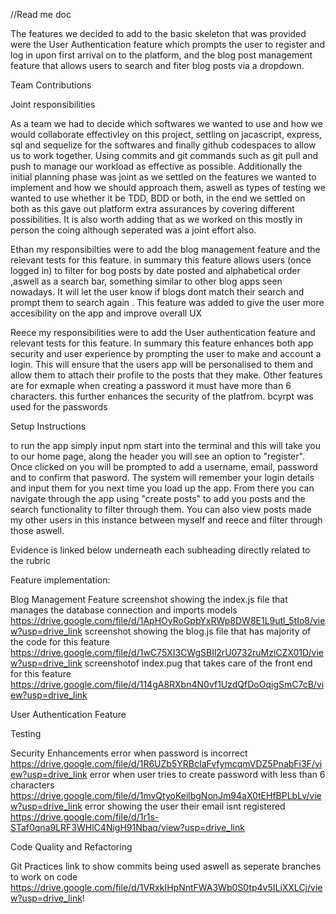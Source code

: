 //Read me doc 

The features we decided to add to the basic skeleton that was provided were the User Authentication feature which prompts the user to register and log in upon first arrival on to the platform, and the blog post management feature that allows users to search and fiter blog posts via a dropdown.

Team Contributions

Joint responsibilities 

As a team we had to decide which softwares we wanted to use and how we would collaborate effectivley on this project, 
settling on jacascript, express, sql and sequelize for the softwares and finally github codespaces to allow us to work 
together. Using commits and git commands such as git pull and push to manage our workload as effective as possible. 
Additionally the initial planning phase was joint as we settled on the features we wanted to implement and how we should 
approach them, aswell as types of testing we wanted to use whether it be TDD, BDD or both, in the end we settled on both 
as this gave out platform extra assurances by covering different possibilities. It is also worth adding that as we worked 
on this mostly in person the coing although seperated was a joint effort also.
 
Ethan my responsibilties were to add the blog management feature and the relevant tests for this feature. 
in summary this feature allows users (once logged in) to filter for bog posts by date posted and alphabetical order
,aswell as a search bar, something similar to other blog apps seen nowadays. It will let the user know if blogs dont 
match their search and prompt them to search again . This feature was added to give the user more accesibility on the 
app and improve overall UX

Reece my responsibilities were to add the User authentication feature and relevant tests for this feature. In summary this feature 
enhances both app security and user experience by prompting the user to make and account a login. This will ensure that the
users app will be personalised to them and allow them to attach their profile to the posts that they make. Other features are for exmaple when creating a password it must have more than 6 characters. this further enhances the security of the platfrom. bcyrpt was used for the passwords

Setup Instructions

to run the app simply input npm start into the terminal and this will take you to our home page, along the header 
you will see an option to "register". Once clicked on you will be prompted to add a username, email, password and to 
confirm that pasword. The system will remember your login details and input them for you next time you load up the app. From there 
you can navigate through the app using "create posts" to add you posts and the search functionality to filter through them. You 
can also view posts made my other users in this instance between myself and reece and filter through those aswell.

Evidence is linked below underneath each subheading directly related to the rubric 

Feature implementation:

Blog Management Feature
screenshot showing the index.js file that manages the database connection and imports models https://drive.google.com/file/d/1ApHOyRoGpbYxRWp8DW8E1L9utl_5tIo8/view?usp=drive_link
screenshot showing the blog.js file that has majority of the code for this feature https://drive.google.com/file/d/1wC75XI3CWgSBIl2rU0732ruMziCZX01D/view?usp=drive_link
screenshotof index.pug that takes care of the front end for this feature https://drive.google.com/file/d/114gA8RXbn4N0vf1UzdQfDoOqigSmC7cB/view?usp=drive_link

User Authentication Feature 



Testing 




Security Enhancements
error when password is incorrect https://drive.google.com/file/d/1R6UZb5YRBcIaFvfymcqmVDZ5PnabFi3F/view?usp=drive_link
error when user tries to create password with less than 6 characters https://drive.google.com/file/d/1mvQtyoKeilbgNonJm94aX0tEHfBPLbLv/view?usp=drive_link
error showing the user their email isnt registered https://drive.google.com/file/d/1r1s-STaf0qna9LRF3WHlC4NigH91Nbaq/view?usp=drive_link

Code Quality and Refactoring 



Git Practices
link to show commits being used aswell as seperate branches to work on code https://drive.google.com/file/d/1VRxkIHpNntFWA3Wb0S0tp4v5ILiXXLCj/view?usp=drive_link!